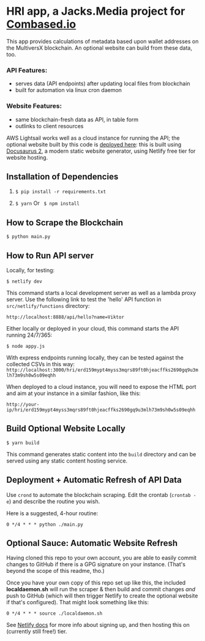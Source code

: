 # HRI app, a Jacks.Media project for [Combased.io](http//combased.io)

This app provides calculations of metadata based upon wallet addresses on the MultiversX blockchain. An optional website can build from these data, too.

### API Features:
- serves data (API endpoints) after updating local files from blockchain
- built for automation via linux cron daemon


### Website Features:
- same blockchain-fresh data as API, in table form
- outlinks to client resources

AWS Lightsail works well as a cloud instance for running the API; the optional website built by this code is [deployed here](https://comverse.netlify.app/): this is built using [Docusaurus 2](https://docusaurus.io/), a modern static website generator, using Netlify free tier for website hosting.

## Installation of Dependencies
1. ```$ pip install -r requirements.txt```

2. ``` $ yarn ``` Or ``` $ npm install```

## How to Scrape the Blockchain
```$ python main.py ```

## How to Run API server
Locally, for testing:
```
$ netlify dev
```
This command starts a local development server as well as a lambda proxy server. Use the following link to test the 'hello' API function in ```src/netlify/functions``` directory:

```http://localhost:8888/api/hello?name=Viktor```

Either locally or deployed in your cloud, this command starts the API running 24/7/365:

```$ node appy.js```

With express endpoints running locally, they can be tested against the collected CSVs in this way:
`http://localhost:3000/hri/erd159mypt4myss3mqrs89ft0hjeacffks2690gq9u3mlh73m9sh0w5s09eqhh`

When deployed to a cloud instance, you will need to expose the HTML port and aim at your instance in a similar fashion, like this:

`http://your-ip/hri/erd159mypt4myss3mqrs89ft0hjeacffks2690gq9u3mlh73m9sh0w5s09eqhh`


## Build Optional Website Locally

```
$ yarn build
```

This command generates static content into the `build` directory and can be served using any static content hosting service.

## Deployment + Automatic Refresh of API Data

Use ```crond``` to automate the blockchain scraping. 
Edit the crontab (```crontab -e```) and describe the routine you wish.

Here is a suggested, 4-hour routine:
```
0 */4 * * * python ./main.py
```

## Optional Sauce: Automatic Website Refresh
Having cloned this repo to your own account, you are able to easily commit changes to GitHub if there is a GPG signature on your instance. (That's beyond the scope of this readme, tho.)

Once you have your own copy of this repo set up like this, the included **localdaemon.sh** will run the scraper & then build and commit changes *and* push to GitHub (which will then trigger Netlify to create the optional website if that's configured). That might look something like this:
```
0 */4 * * * source ./localdaemon.sh
```


See [Netlify docs](https://www.netlify.com/products/deploy-previews/?utm_medium=paid_search&utm_source=google&utm_campaign=GS_Connect:+Netlify+Brand&utm_term=netlify) for more info about signing up, and then hosting this on (currently still free!) tier.